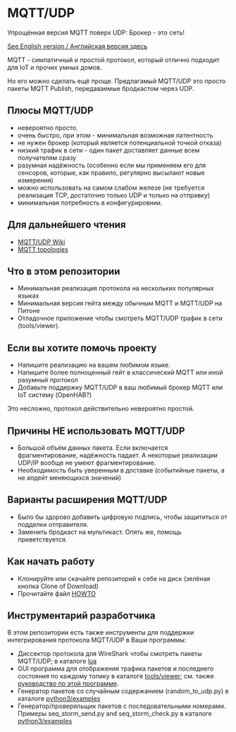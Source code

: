 # MQTT/UDP
Упрощённая версия MQTT поверх UDP: Брокер - это сеть!

[See English version / Английская версия здесь](./README.md)


MQTT - симпатичный и простой протокол, который отлично подходит для IoT и прочих умных домов.

Но его можно сделать ещё проще. Предлагамый MQTT/UDP это просто
пакеты MQTT Publish, передаваемые бродкастом через UDP.

## Плюсы MQTT/UDP

* невероятно просто.
* очень быстро, при этом - минимальная возможная латентность
* не нужен брокер (который является потенциальной точкой отказа)
* низкий трафик в сети - один пакет доставляет данные всем получателям сразу
* разумная надёжность (особенно если мы применяем его для сенсоров, которые, как правило, регулярно высылают новые измерения)
* можно использовать на самом слабом железе (не требуется реализация TCP, достаточно только UDP и только на отправку)
* минимальная потребность в конфигурировнии.

## Для дальнейшего чтения

* [MQTT/UDP Wiki](../../wiki)
* [MQTT topologies](./dox/Topologies.md)

## Что в этом репозитории

* Минимальная реализация протокола на нескольких популярных языках
* Минимальная версия гейта между обычным MQTT и MQTT/UDP на Питоне
* Отладочное приложение чтобы смотреть MQTT/UDP трафик в сети (tools/viewer).

## Если вы хотите помочь проекту

* Напишите реализацию на вашем любимом языке.
* Напишите более полноценный гейт в классический MQTT или иной разумный протокол
* Добавьте поддержку MQTT/UDP в ваш любимый брокер MQTT или IoT систему (OpenHAB?)

Это несложно, протокол действительно невероятно простой.

## Причины НЕ использовать MQTT/UDP

* Большой объём данных пакета. Если включается фрагментирование, надёжность падает. А некоторые реализации UDP/IP вообще не умеют фрагментирование.
* Необходимость быть уверенным в доставке (событийные пакеты, а не апдейт меняющихся значений)

## Варианты расширения MQTT/UDP

* Было бы здорово добавить цифровую подпись, чтобы защититься от подделки отправителя.
* Заменить бродкаст на мультикаст. Опять же, помощь приветствуется.

## Как начать работу

* Клонируйте или скачайте репозиторий к себе на диск (зелёная кнопка Clone of Download)
* Прочитайте файл [HOWTO](https://raw.githubusercontent.com/dzavalishin/mqtt_udp/master/HOWTO)

## Инструментарий разработчика

В этом репозитории есть также инструменты для поддержки интегрирования протокола MQTT/UDP в Ваши программы:

* Диссектор протокола для WireShark чтобы смотреть пакеты MQTT/UDP; в каталоге [lua](https://github.com/dzavalishin/mqtt_udp/tree/master/lua)
* GUI программа для отображения трафика пакетов и последнего состояния по каждому топику в каталоге [tools/viewer](https://github.com/dzavalishin/mqtt_udp/tree/master/tools/viewer); см. также [руководство по этой программе](https://github.com/dzavalishin/mqtt_udp/wiki/MQTT-UDP-Viewer-Help).
* Генератор пакетов со случайным содержанием (random_to_udp.py) в каталоге [python3/examples](https://github.com/dzavalishin/mqtt_udp/tree/master/python3/examples) 
* Генератор/проверяльщик пакетов с последовательными номерами. Примеры seq_storm_send.py and seq_storm_check.py в каталоге [python3/examples](https://github.com/dzavalishin/mqtt_udp/tree/master/python3/examples) 

